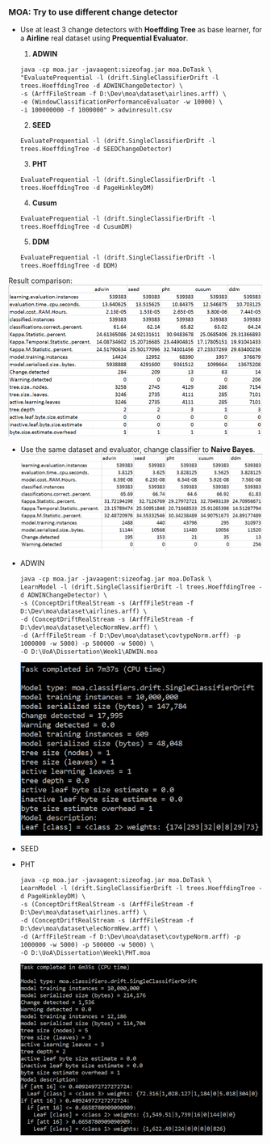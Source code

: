 ### MOA: Try to use different change detector 

* Use at least 3 change detectors with **Hoeffding Tree** as base learner, for a **Airline** real dataset using **Prequential Evaluator**.
  
  1. **ADWIN**
  ```
  java -cp moa.jar -javaagent:sizeofag.jar moa.DoTask \
  "EvaluatePrequential -l (drift.SingleClassifierDrift -l trees.HoeffdingTree -d ADWINChangeDetector) \
  -s (ArffFileStream -f D:\Dev\moa\dataset\airlines.arff) \
  -e (WindowClassificationPerformanceEvaluator -w 10000) \
  -i 100000000 -f 1000000" > adwinresult.csv
  ```

  2. **SEED**
  ```
  EvaluatePrequential -l (drift.SingleClassifierDrift -l trees.HoeffdingTree -d SEEDChangeDetector)
  ```
  3. **PHT**
  ```
  EvaluatePrequential -l (drift.SingleClassifierDrift -l trees.HoeffdingTree -d PageHinkleyDM)
  ```
  4. **Cusum**
  ```
  EvaluatePrequential -l (drift.SingleClassifierDrift -l trees.HoeffdingTree -d CusumDM)
  ```
  5. **DDM**
  ```
  EvaluatePrequential -l (drift.SingleClassifierDrift -l trees.HoeffdingTree -d DDM)
  ```
Result comparison:
![](/chapter1/htoverall.PNG)

  * Use the same dataset and evaluator, change classifier to **Naive Bayes**.
  ![](/chapter1/nboverall.PNG)








  * ADWIN

    ```
    java -cp moa.jar -javaagent:sizeofag.jar moa.DoTask \
    LearnModel -l (drift.SingleClassifierDrift -l trees.HoeffdingTree -d ADWINChangeDetector) \
    -s (ConceptDriftRealStream -s (ArffFileStream -f D:\Dev\moa\dataset\airlines.arff) \
    -d (ConceptDriftRealStream -s (ArffFileStream -f D:\dev\moa\dataset\elecNormNew.arff) \
    -d (ArffFileStream -f D:\Dev\moa\dataset\covtypeNorm.arff) -p 1000000 -w 5000) -p 500000 -w 5000) \
    -O D:\UoA\Dissertation\Week1\ADWIN.moa
    ```

    ![](/chapter1/adwin.PNG)

  * SEED

  * PHT

    ```
    java -cp moa.jar -javaagent:sizeofag.jar moa.DoTask \
    LearnModel -l (drift.SingleClassifierDrift -l trees.HoeffdingTree -d PageHinkleyDM) \
    -s (ConceptDriftRealStream -s (ArffFileStream -f D:\Dev\moa\dataset\airlines.arff) \
    -d (ConceptDriftRealStream -s (ArffFileStream -f D:\dev\moa\dataset\elecNormNew.arff) \
    -d (ArffFileStream -f D:\Dev\moa\dataset\covtypeNorm.arff) -p 1000000 -w 5000) -p 500000 -w 5000) \
    -O D:\UoA\Dissertation\Week1\PHT.moa
    ```

    ![](/chapter1/PHT.PNG)



